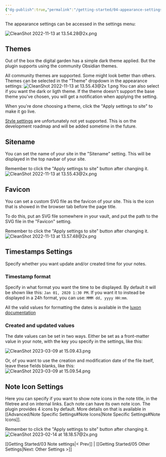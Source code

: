 ```yaml
---
{"dg-publish":true,"permalink":"/getting-started/04-appearance-settings/","created":"2022-11-09T21:44:37.853+01:00","updated":"2023-03-09T15:21:41.781+01:00"}
---
```


The appearance settings can be accessed in the settings menu: 

![CleanShot 2022-11-13 at 13.54.28@2x.png](/img/user/img/CleanShot%202022-11-13%20at%2013.54.28@2x.png)

## Themes

Out of the box the digital garden has a simple dark theme applied. But the plugin supports using the community Obsidian themes. 

All community themes are supported. Some might look better than others. Themes can be selected in the "Theme" dropdown in the appearance settings:
![CleanShot 2022-11-13 at 13.55.43@2x 1.png](/img/user/img/CleanShot%202022-11-13%20at%2013.55.43@2x%201.png)
You can also select if you want the dark or ligth theme. If the theme doesn't support the base theme you've chosen, you will get a notification when applying the setting.

When you're done choosing a theme, click the "Apply settings to site" to make it go live. 

[Style settings](https://github.com/mgmeyers/obsidian-style-settings) are unfortunately not yet supported. This is on the development roadmap and will be added sometime in the future. 

## Sitename
You can set the name of your site in the "Sitename" setting. This will be displayed in the top navbar of your site.

Remember to click the "Apply settings to site" button after changing it. 
![CleanShot 2022-11-13 at 13.55.43@2x.png](/img/user/img/CleanShot%202022-11-13%20at%2013.55.43@2x.png)

## Favicon
You can set a custom SVG file as the favicon of your site. This is the icon that is showed in the browser tab before the page title. 

To do this, put an SVG file somewhere in your vault, and put the path to the SVG file in the "Favicon" setting.

Remember to click the "Apply settings to site" button after changing it. 
![CleanShot 2022-11-13 at 13.57.48@2x.png](/img/user/img/CleanShot%202022-11-13%20at%2013.57.48@2x.png)

## Timestamps Settings
Specify whether you want update and/or created time for your notes.

### Timestamp format
Specify in what format you want the time to be displayed. By default it will be shown like this: `Jan 01, 2020 1:30 PM`. 
If you want it to instead be displayed in a 24h format, you can use: `MMM dd, yyyy HH:mm`.

All the valid values for formatting the dates is available in the [luxon documentation](https://github.com/moment/luxon/blob/master/docs/formatting.md#table-of-tokens)

### Created and updated values
The date values can be set in two ways. Either be set as a front-matter value in your note, with the key you specify in the settings, like this:

![CleanShot 2023-03-09 at 15.09.43.png](/img/user/img/CleanShot%202023-03-09%20at%2015.09.43.png)

Or, of you want to use the creation and modification date of the file itself, leave these fields blanks, like this:
![CleanShot 2023-03-09 at 15.09.54.png](/img/user/img/CleanShot%202023-03-09%20at%2015.09.54.png)

## Note Icon Settings

Here you can specify if you want to show note icons in the note title, in the filetree and on internal links. Each note can have its own note icon. The plugin provides 4 icons by default. More details on that is available in [[Advanced/Note Specific Settings#Note Icons\|Note Specific Settings#Note Icons]].

Remember to click the "Apply settings to site" button after changing it. 
![CleanShot 2023-02-14 at 18.18.57@2x.png](/img/user/img/CleanShot%202023-02-14%20at%2018.18.57@2x.png)


[[Getting Started/03 Note settings\|< Prev]] | [[Getting Started/05 Other Settings\|Next: Other Settings >]]